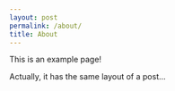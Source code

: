 ```yaml
---
layout: post
permalink: /about/
title: About
---
```


This is an example page!

Actually, it has the same layout of a post...
